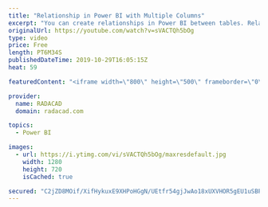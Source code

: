 ```yaml
---
title: "Relationship in Power BI with Multiple Columns"
excerpt: "You can create relationships in Power BI between tables. Relationships are useful for some functions to work across multiple tables and produce the result. Relationship between tables also makes visualization and report elements more efficient, because the result of selection in one chart can affect"
originalUrl: https://youtube.com/watch?v=sVACTQh5bOg
type: video
price: Free
length: PT6M34S
publishedDateTime: 2019-10-29T16:05:15Z
heat: 59

featuredContent: "<iframe width=\"800\" height=\"500\" frameborder=\"0\" src=\"https://www.youtube.com/embed/sVACTQh5bOg\" allow=\"accelerometer; autoplay; encrypted-media; gyroscope; picture-in-picture\" allowfullscreen></iframe>"

provider:
  name: RADACAD
  domain: radacad.com

topics:
  - Power BI

images:
  - url: https://i.ytimg.com/vi/sVACTQh5bOg/maxresdefault.jpg
    width: 1280
    height: 720
    isCached: true

secured: "C2jZD8MOif/XifHykuxE9XHPoHGgN/UEtfr54gjJwAo18xUXVHOR5gEU1uSBP2L6RVE19iekEE52DayrlpHXA21+6YUcH5HQU8XZVa9X94YwKqEvTH7tKSYDFApoLg8UNtLeNq+y63BngsymbHqfdfWIjvKDgVk2Q7XvFbbnmRnyQHIVs298q4GA83HYz9wOn3iAiZzZAJaZZ1NTmQLJcudTD4U/pruK2R015G57YZ9ny7yl7t4Rmuf9un/djoYmeSh5Qwnd17uitTl5SsiD18F0FYPx+NoM7ELmegMUIu+Zp5Tkg81cdpWA/9uIq8nIN5jUTA3U9ixtWnmk/9RBSUTmshDEeQPFN4EBMxe/5Lvdl/Iyeg/I+ycIpg+fCB2moBRKAs5LolLM6SfTVXhwkCdzXC9nMs/0X9c07d8W7cE=;ZxYYk79zgLpw9SeIneHRQQ=="
---
```


